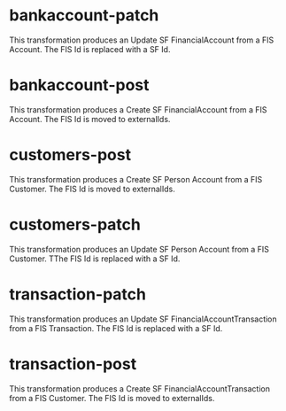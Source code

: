 # bankaccount-patch
This transformation produces an Update SF FinancialAccount from a FIS Account. The FIS Id is replaced with a SF Id.

# bankaccount-post
This transformation produces a Create SF FinancialAccount from a FIS Account. The FIS Id is moved to externalIds.

# customers-post
This transformation produces a Create SF Person Account from a FIS Customer. The FIS Id is moved to externalIds.

# customers-patch
This transformation produces an Update SF Person Account from a FIS Customer. TThe FIS Id is replaced with a SF Id.

# transaction-patch
This transformation produces an Update SF FinancialAccountTransaction from a FIS Transaction. The FIS Id is replaced with a SF Id.

# transaction-post
This transformation produces a Create SF FinancialAccountTransaction from a FIS Customer. The FIS Id is moved to externalIds.

